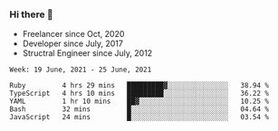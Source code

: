 ### Hi there 👋

- Freelancer since Oct, 2020
- Developer since July, 2017
- Structral Engineer since July, 2012

<!--START_SECTION:waka-->
```text
Week: 19 June, 2021 - 25 June, 2021

Ruby         4 hrs 29 mins   █████████▓░░░░░░░░░░░░░░░   38.94 % 
TypeScript   4 hrs 10 mins   █████████░░░░░░░░░░░░░░░░   36.22 % 
YAML         1 hr 10 mins    ██▓░░░░░░░░░░░░░░░░░░░░░░   10.25 % 
Bash         32 mins         █░░░░░░░░░░░░░░░░░░░░░░░░   04.64 % 
JavaScript   24 mins         █░░░░░░░░░░░░░░░░░░░░░░░░   03.54 % 
```
<!--END_SECTION:waka-->
